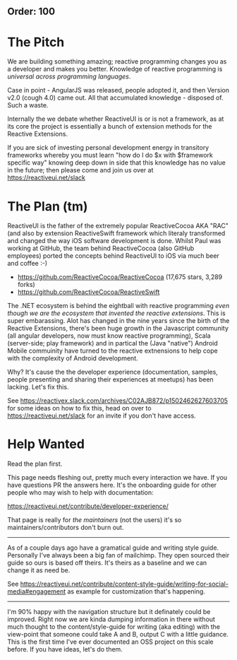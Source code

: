 Order: 100
---

# The Pitch

We are building something amazing; reactive programming changes you as a developer and makes you better. Knowledge of reactive programming is _universal across programming languages_.

Case in point - AngularJS was released, people adopted it, and then Version v2.0 (cough 4.0) came out. All that accumulated knowledge - disposed of. Such a waste.

Internally the we debate whether ReactiveUI is or is not a framework, as at its core the project is essentially a bunch of extension methods for the Reactive Extensions.

If you are sick of investing personal development energy in transitory frameworks whereby you must learn "how do I do $x with $framework specific way" knowing deep down in side that this knowledge has no value in the future; then please come and join us over at https://reactiveui.net/slack

# The Plan (tm)

ReactiveUI is the father of the extremely popular ReactiveCocoa AKA "RAC" (and also by extension ReactiveSwift framework which  literaly transformed and changed the way iOS software development is done. Whilst Paul was working at GitHub, the team behind ReactiveCocoa (also GitHub employees) ported the concepts behind ReactiveUI to iOS via much beer and coffee  :-)

* https://github.com/ReactiveCocoa/ReactiveCocoa (17,675 stars, 3,289 forks)
* https://github.com/ReactiveCocoa/ReactiveSwift

The .NET ecosystem is behind the eightball with reactive programming _even though we are the ecosystem that invented the reactive extensions_. This is super embarassing. Alot has changed in the nine years since the birth of the Reactive Extensions, there's been huge growth in the Javascript community (all angular developers, now must know reactive programming), Scala (server-side; play framework) and in partical the (Java "native") Android Mobile commuinity have turned to the reactive extnensions to help cope with the complexity of Android development. 

Why? It's cause the the developer experience (documentation, samples, people presenting and sharing their experiences at meetups) has been lacking. Let's fix this.

See https://reactivex.slack.com/archives/C02AJB872/p1502462627603705 for some ideas on how to fix this, head on over to https://reactiveui.net/slack for an invite if you don't have access.

# Help Wanted

Read the plan first.

This page needs fleshing out, pretty much every interaction we have. If you have questions PR the answers here. It's the onboarding guide for other people who may wish to help with documentation:

https://reactiveui.net/contribute/developer-experience/

That page is really for _the maintainers_ (not the users) it's so maintainers/contributors don't burn out.


<hr/>

As of a couple days ago have a gramatical guide and writing style guide. Personally I've always been a big fan of mailchimp. They open sourced their guide so ours is based off theirs. It's theirs as a baseline and we can change it as need be.

See https://reactiveui.net/contribute/content-style-guide/writing-for-social-media#engagement as example for customization that's happening.


<hr/>

I'm 90% happy with the navigation structure but it definately could be improved. Right now we are kinda dumping information in there without much thought to the content/style-guide for writing (aka editing) with the view-point that someone could take A and B, output C with a little guidance. This is the first time I've ever documented an OSS project on this scale before. If you have ideas, let's do them.
